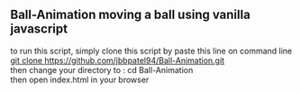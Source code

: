 ## Ball-Animation  moving a ball using vanilla javascript </br>
to run this script, simply clone this script by paste this line on command line <a href="#">git clone https://github.com/jbbpatel94/Ball-Animation.git</a> </br>
then change your directory to : cd Ball-Animation </br>
then open index.html in your browser
